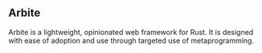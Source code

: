 ## Arbite

Arbite is a lightweight, opinionated web framework for Rust. It is designed with ease of adoption and use through targeted use of metaprogramming.